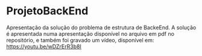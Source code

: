 # ProjetoBackEnd

Apresentação da solução do problema de estrutura de BackeEnd. A solução é apresentada numa apresentação disponível no arquivo em pdf no repositório, e também foi gravado um vídeo, disponível em: https://youtu.be/wDZrErR3b8I
